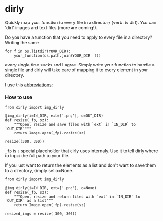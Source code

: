 # dirly
Quickly map your function to every file in a directory (verb: to dirl). You can 'dirl'
images and text files (more are coming!).

Do you have a function that you need to apply to every file in a directory? Writing the same
~~~
for f in os.listdir(YOUR_DIR):
    your_function(os.path.join(YOUR_DIR, f))
~~~


every single time sucks and I agree. Simply write your function to handle a single file and dirly will take care of mapping it to every element in your directory. 

I use this [abbreviations](https://docs.fast.ai/dev/abbr.html):

### How to use

~~~
from dirly import img_dirly

@img_dirly(i=IN_DIR, ext=['.png'], o=OUT_DIR) 
def resize(_fp, sz):
    """Open, resize and save files with `ext` in `IN_DIR` to `OUT_DIR`"""
    return Image.open(_fp).resize(sz)

resize((300, 300))
~~~

```_fp``` is a special placeholder that dirly uses internaly. Use it to tell dirly where to input the full path to your file.

If you just want to return the elements as a list and don't want to save them to a directory, simply set o=None.

~~~
from dirly import img_dirly

@img_dirly(i=IN_DIR, ext=['.png'], o=None) 
def resize(_fp, sz):
    """Open, resize and return files with `ext` in `IN_DIR` to `OUT_DIR` as a list"""
    return Image.open(_fp).resize(sz)

resized_imgs = resize((300, 300))
~~~
